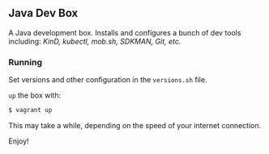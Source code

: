 ## Java Dev Box

A Java development box. Installs and configures a bunch of dev tools including: _KinD, kubectl, mob.sh, SDKMAN, Git, etc._

### Running

Set versions and other configuration in the `versions.sh` file.

`up` the box with:

```bash
$ vagrant up
```

This may take a while, depending on the speed of your internet connection.

Enjoy!
